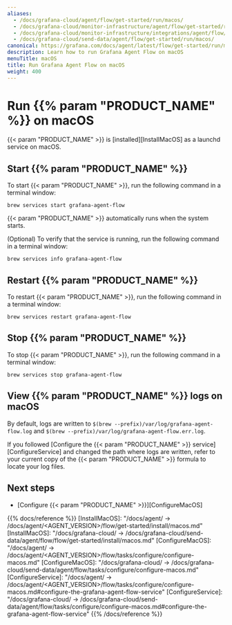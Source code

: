 ```yaml
---
aliases:
  - /docs/grafana-cloud/agent/flow/get-started/run/macos/
  - /docs/grafana-cloud/monitor-infrastructure/agent/flow/get-started/run/macos/
  - /docs/grafana-cloud/monitor-infrastructure/integrations/agent/flow/get-started/run/macos/
  - /docs/grafana-cloud/send-data/agent/flow/get-started/run/macos/
canonical: https://grafana.com/docs/agent/latest/flow/get-started/run/macos/
description: Learn how to run Grafana Agent Flow on macOS
menuTitle: macOS
title: Run Grafana Agent Flow on macOS
weight: 400
---
```


# Run {{% param "PRODUCT_NAME" %}} on macOS

{{< param "PRODUCT_NAME" >}} is [installed][InstallMacOS] as a launchd service on macOS.

## Start {{% param "PRODUCT_NAME" %}}

To start {{< param "PRODUCT_NAME" >}}, run the following command in a terminal window:

```shell
brew services start grafana-agent-flow
```

{{< param "PRODUCT_NAME" >}} automatically runs when the system starts.

(Optional) To verify that the service is running, run the following command in a terminal window:

```shell
brew services info grafana-agent-flow
```

## Restart {{% param "PRODUCT_NAME" %}}

To restart {{< param "PRODUCT_NAME" >}}, run the following command in a terminal window:

```shell
brew services restart grafana-agent-flow
```

## Stop {{% param "PRODUCT_NAME" %}}

To stop {{< param "PRODUCT_NAME" >}}, run the following command in a terminal window:

```shell
brew services stop grafana-agent-flow
```

## View {{% param "PRODUCT_NAME" %}} logs on macOS

By default, logs are written to `$(brew --prefix)/var/log/grafana-agent-flow.log` and
`$(brew --prefix)/var/log/grafana-agent-flow.err.log`.

If you followed [Configure the {{< param "PRODUCT_NAME" >}} service][ConfigureService] and changed the path where logs are written,
refer to your current copy of the {{< param "PRODUCT_NAME" >}} formula to locate your log files.

## Next steps

- [Configure {{< param "PRODUCT_NAME" >}}][ConfigureMacOS]

{{% docs/reference %}}
[InstallMacOS]: "/docs/agent/ -> /docs/agent/<AGENT_VERSION>/flow/get-started/install/macos.md"
[InstallMacOS]: "/docs/grafana-cloud/ -> /docs/grafana-cloud/send-data/agent/flow/flow/get-started/install/macos.md"
[ConfigureMacOS]: "/docs/agent/ -> /docs/agent/<AGENT_VERSION>/flow/tasks/configure/configure-macos.md"
[ConfigureMacOS]: "/docs/grafana-cloud/ -> /docs/grafana-cloud/send-data/agent/flow/tasks/configure/configure-macos.md"
[ConfigureService]: "/docs/agent/ -> /docs/agent/<AGENT_VERSION>/flow/tasks/configure/configure-macos.md#configure-the-grafana-agent-flow-service"
[ConfigureService]: "/docs/grafana-cloud/ -> /docs/grafana-cloud/send-data/agent/flow/tasks/configure/configure-macos.md#configure-the-grafana-agent-flow-service"
{{% /docs/reference %}}
